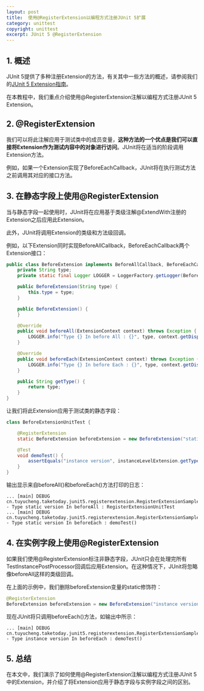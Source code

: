 ```yaml
---
layout: post
title:  使用@RegisterExtension以编程方式注册JUnit 5扩展
category: unittest
copyright: unittest
excerpt: JUnit 5 @RegisterExtension
---
```


## 1. 概述

JUnit 5提供了多种注册Extension的方法，有关其中一些方法的概述，请参阅我们的[JUnit 5 Extension指南]()。

在本教程中，我们重点介绍使用@RegisterExtension注解以编程方式注册JUnit 5 Extension。

## 2. @RegisterExtension

我们可以将此注解应用于测试类中的成员变量，**这种方法的一个优点是我们可以直接将Extension作为测试内容中的对象进行访问**。JUnit将在适当的阶段调用Extension方法。

例如，如果一个Extension实现了BeforeEachCallback，JUnit将在执行测试方法之前调用其对应的接口方法。

## 3. 在静态字段上使用@RegisterExtension

当与静态字段一起使用时，JUnit将在应用基于类级注解@ExtendWith注册的Extension之后应用此Extension。

此外，JUnit将调用Extension的类级和方法级回调。

例如，以下Extension同时实现BeforeAllCallback，BeforeEachCallback两个Extension接口：

```java
public class BeforeExtension implements BeforeAllCallback, BeforeEachCallback {
    private String type;
    private static final Logger LOGGER = LoggerFactory.getLogger(BeforeExtension.class);

    public BeforeExtension(String type) {
        this.type = type;
    }

    public BeforeExtension() {
    }

    @Override
    public void beforeAll(ExtensionContext context) throws Exception {
        LOGGER.info("Type {} In before All : {}", type, context.getDisplayName());
    }

    @Override
    public void beforeEach(ExtensionContext context) throws Exception {
        LOGGER.info("Type {} In before Each : {}", type, context.getDisplayName());
    }

    public String getType() {
        return type;
    }
}
```

让我们将此Extension应用于测试类的静态字段：

```java
class BeforeExtensionUnitTest {

    @RegisterExtension
    static BeforeExtension beforeExtension = new BeforeExtension("static version");

    @Test
    void demoTest() {
        assertEquals("instance version", instanceLevelExtension.getType());
    }
}
```

输出显示来自beforeAll()和beforeEach()方法打印的日志：

```shell
... [main] DEBUG cn.tuyucheng.taketoday.junit5.registerextension.RegisterExtensionSampleExtension - Type static version In beforeAll : RegisterExtensionUnitTest
... [main] DEBUG cn.tuyucheng.taketoday.junit5.registerextension.RegisterExtensionSampleExtension - Type static version In beforeEach : demoTest()
```

## 4. 在实例字段上使用@RegisterExtension

如果我们使用@RegisterExtension标注非静态字段，JUnit只会在处理完所有TestInstancePostProcessor回调后应用Extension。在这种情况下，JUnit将忽略像beforeAll这样的类级回调。

在上面的示例中，我们删除beforeExtension变量的static修饰符：

```java
@RegisterExtension
BeforeExtension beforeExtension = new BeforeExtension("instance version");
```

现在JUnit将只调用beforeEach()方法，如输出中所示：

```shell
... [main] DEBUG cn.tuyucheng.taketoday.junit5.registerextension.RegisterExtensionSampleExtension - Type instance version In beforeEach : demoTest()
```

## 5. 总结

在本文中，我们演示了如何使用@RegisterExtension注解以编程方式注册JUnit 5中的Extension，并介绍了将Extension应用于静态字段与实例字段之间的区别。